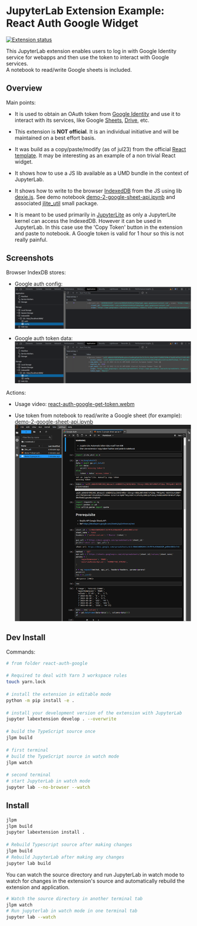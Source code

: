 # JupyterLab Extension Example: React Auth Google Widget

[![Extension status](https://img.shields.io/badge/status-draft-critical 'Not yet working')](https://jupyterlab-contrib.github.io/index.html)

This JupyterLab extension enables users to log in with Google Identity service for webapps and then use the token to interact with Google services.  
A notebook to read/write Google sheets is included.

## Overview

Main points:

- It is used to obtain an OAuth token from [Google Identity](https://developers.google.com/identity/gsi/web/guides/get-google-api-clientid) and use it to interact with its services, like Google [Sheets](https://developers.google.com/sheets/api/guides/concepts), [Drive](https://developers.google.com/drive/api/guides/about-sdk), etc.

- This extension is **NOT official**. It is an individual initiative and will be maintained on a best effort basis.

- It was build as a copy/paste/modify (as of jul23) from the official [React template](https://github.com/jupyterlab/extension-examples/tree/main/react-widget). It may be interesting as an example of a non trivial React widget.

- It shows how to use a JS lib available as a UMD bundle in the context of JupyterLab.

- It shows how to write to the browser [IndexedDB](https://developer.mozilla.org/en-US/docs/Web/API/IndexedDB_API) from the JS using lib [dexie.js](https://dexie.org/docs/). See demo notebook [demo-2-google-sheet-api.ipynb](./notebook/demo-2-google-sheet-api.ipynb) and associated [jlite_util](./notebook/jlite_util) small package.

- It is meant to be used primarily in [JupyterLite](https://github.com/jupyterlite/jupyterlite) as only a JupyterLite kernel can access the IndexedDB. However it can be used in JupyterLab. In this case use the 'Copy Token' button in the extension and paste to notebook. A Google token is valid for 1 hour so this is not really painful.

## Screenshots

Browser IndexDB stores:

- Google auth config:
  ![react-auth-google-idb-config](./img/react-auth-google-idb-config.png)

- Google auth token data:
  ![react-auth-google-idb-auth](./img/react-auth-google-idb-auth.png)

Actions:

- Usage video:
  [react-auth-google-get-token.webm](https://raw.githubusercontent.com/jupyterlab-contrib/react-auth-google-example/main/img/react-auth-google-get-token.webm)

- Use token from notebook to read/write a Google sheet (for example):
  [demo-2-google-sheet-api.ipynb](./notebook/demo-2-google-sheet-api.ipynb)
  ![react-auth-google-nb-sheet](./img/react-auth-google-nb-sheet.png)

## Dev Install

Commands:

```sh
# from folder react-auth-google

# Required to deal with Yarn 3 workspace rules
touch yarn.lock

# install the extension in editable mode
python -m pip install -e .

# install your development version of the extension with JupyterLab
jupyter labextension develop . --overwrite

# build the TypeScript source once
jlpm build

# first terminal
# build the TypeScript source in watch mode
jlpm watch

# second terminal
# start JupyterLab in watch mode
jupyter lab --no-browser --watch

```

## Install

```bash
jlpm
jlpm build
jupyter labextension install .

# Rebuild Typescript source after making changes
jlpm build
# Rebuild JupyterLab after making any changes
jupyter lab build
```

You can watch the source directory and run JupyterLab in watch mode to watch for changes in the extension's source and automatically rebuild the extension and application.

```bash
# Watch the source directory in another terminal tab
jlpm watch
# Run jupyterlab in watch mode in one terminal tab
jupyter lab --watch
```
